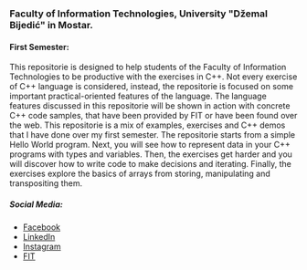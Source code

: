 ### Faculty of Information Technologies, University "Džemal Bijedić"​ in Mostar.

#### First Semester:
This repositorie is designed to help students of the Faculty of Information Technologies to be productive with the exercises in C++. Not every exercise of C++ language is considered, instead, the repositorie is focused on some important practical-oriented features of the language. The language features discussed in this repositorie will be shown in action with concrete C++ code samples, that have been provided by FIT or have been found over the web. This repositorie is a mix of examples, exercises and C++ demos that I have done over my first semester. The repositorie starts from a simple Hello World program. Next, you will see how to represent data in your C++ programs with types and variables. Then, the exercises get harder and you will discover how to write code to make decisions and iterating. Finally, the exercises explore the basics of arrays from storing, manipulating and transpositing them.
##### Social Media:
- [Facebook](https://facebook.com/muhamedkarajic/)
- [LinkedIn](https://www.linkedin.com/in/muhamedkarajic/)
- [Instagram](https://www.instagram.com/muhamedkarajic/)
- [FIT](https://fit.ba/)

